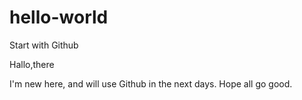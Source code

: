 # hello-world
Start with Github

Hallo,there

I'm new here, and will use Github in the next days. Hope all go good.

